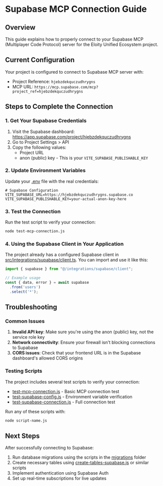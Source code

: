 # Supabase MCP Connection Guide

## Overview
This guide explains how to properly connect to your Supabase MCP (Multiplayer Code Protocol) server for the Eloity Unified Ecosystem project.

## Current Configuration
Your project is configured to connect to Supabase MCP server with:
- Project Reference: `hjebzdekquczudhrygns`
- MCP URL: `https://mcp.supabase.com/mcp?project_ref=hjebzdekquczudhrygns`

## Steps to Complete the Connection

### 1. Get Your Supabase Credentials
1. Visit the Supabase dashboard: https://app.supabase.com/project/hjebzdekquczudhrygns
2. Go to Project Settings > API
3. Copy the following values:
   - Project URL
   - anon (public) key - This is your `VITE_SUPABASE_PUBLISHABLE_KEY`

### 2. Update Environment Variables
Update your [.env](file:///C:/Users/HP/.qoder/frontend-eloity-unified-ecosys-1/.env) file with the real credentials:

```env
# Supabase Configuration
VITE_SUPABASE_URL=https://hjebzdekquczudhrygns.supabase.co
VITE_SUPABASE_PUBLISHABLE_KEY=your-actual-anon-key-here
```

### 3. Test the Connection
Run the test script to verify your connection:

```bash
node test-mcp-connection.js
```

### 4. Using the Supabase Client in Your Application
The project already has a configured Supabase client in [src/integrations/supabase/client.ts](file:///C:/Users/HP/.qoder/frontend-eloity-unified-ecosys-1/src/integrations/supabase/client.ts). You can import and use it like this:

```javascript
import { supabase } from "@/integrations/supabase/client";

// Example usage
const { data, error } = await supabase
  .from('users')
  .select('*');
```

## Troubleshooting

### Common Issues
1. **Invalid API key**: Make sure you're using the anon (public) key, not the service role key
2. **Network connectivity**: Ensure your firewall isn't blocking connections to Supabase
3. **CORS issues**: Check that your frontend URL is in the Supabase dashboard's allowed CORS origins

### Testing Scripts
The project includes several test scripts to verify your connection:
- [test-mcp-connection.js](file:///C:/Users/HP/.qoder/frontend-eloity-unified-ecosys-1/test-mcp-connection.js) - Basic MCP connection test
- [test-supabase-config.js](file:///C:/Users/HP/.qoder/frontend-eloity-unified-ecosys-1/test-supabase-config.js) - Environment variable verification
- [test-supabase-connection.js](file:///C:/Users/HP/.qoder/frontend-eloity-unified-ecosys-1/test-supabase-connection.js) - Full connection test

Run any of these scripts with:
```bash
node script-name.js
```

## Next Steps
After successfully connecting to Supabase:
1. Run database migrations using the scripts in the [migrations](file:///C:/Users/HP/.qoder/frontend-eloity-unified-ecosys-1/migrations) folder
2. Create necessary tables using [create-tables-supabase.js](file:///C:/Users/HP/.qoder/frontend-eloity-unified-ecosys-1/scripts/create-tables-supabase.js) or similar scripts
3. Implement authentication using Supabase Auth
4. Set up real-time subscriptions for live updates